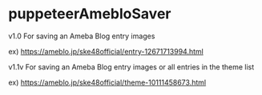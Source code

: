 # puppeteerAmebloSaver

v1.0
For saving an Ameba Blog entry images

ex) https://ameblo.jp/ske48official/entry-12671713994.html

v1.1v 
For saving an Ameba Blog entry images or all entries in the theme list

ex) https://ameblo.jp/ske48official/theme-10111458673.html
